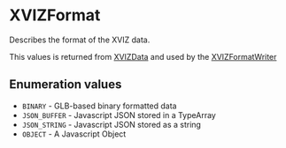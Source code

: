 # XVIZFormat

Describes the format of the XVIZ data.

This values is returned from [XVIZData](/docs/api-reference/io/xviz-data.md) and used by the
[XVIZFormatWriter](/docs/api-reference/io/xviz-format-writer.md)

## Enumeration values

- `BINARY` - GLB-based binary formatted data
- `JSON_BUFFER` - Javascript JSON stored in a TypeArray
- `JSON_STRING` - Javascript JSON stored as a string
- `OBJECT` - A Javascript Object
